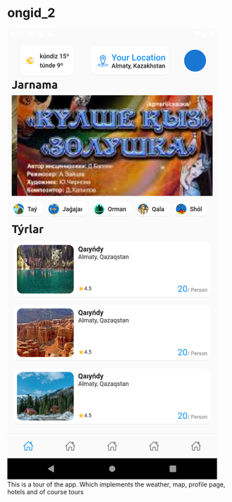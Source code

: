 # ongid_2
![Image alt](https://github.com/Ramazanov119/tourApp-on-flutter/blob/main/Screenshot_1680645158.png)
This is a tour of the app. 
Which implements the weather, map, profile page, hotels and of course tours


